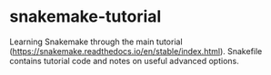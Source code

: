 # snakemake-tutorial

Learning Snakemake through the main tutorial (https://snakemake.readthedocs.io/en/stable/index.html). Snakefile contains tutorial code and notes on useful advanced options. 
